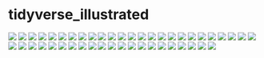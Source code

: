 # tidyverse_illustrated


![](https://github.com/cobriant/tidyverse_illustrated/blob/main/Learning%20the%20Tidyverse-01.jpg)
![](https://github.com/cobriant/tidyverse_illustrated/blob/main/Learning%20the%20Tidyverse-02.jpg)
![](https://github.com/cobriant/tidyverse_illustrated/blob/main/Learning%20the%20Tidyverse-03.jpg)
![](https://github.com/cobriant/tidyverse_illustrated/blob/main/Learning%20the%20Tidyverse-04.jpg)
![](https://github.com/cobriant/tidyverse_illustrated/blob/main/Learning%20the%20Tidyverse-05.jpg)
![](https://github.com/cobriant/tidyverse_illustrated/blob/main/Learning%20the%20Tidyverse-06.jpg)
![](https://github.com/cobriant/tidyverse_illustrated/blob/main/Learning%20the%20Tidyverse-07.jpg)
![](https://github.com/cobriant/tidyverse_illustrated/blob/main/Learning%20the%20Tidyverse-08.jpg)
![](https://github.com/cobriant/tidyverse_illustrated/blob/main/Learning%20the%20Tidyverse-09.jpg)
![](https://github.com/cobriant/tidyverse_illustrated/blob/main/Learning%20the%20Tidyverse-10.jpg)
![](https://github.com/cobriant/tidyverse_illustrated/blob/main/Learning%20the%20Tidyverse-11.jpg)
![](https://github.com/cobriant/tidyverse_illustrated/blob/main/Learning%20the%20Tidyverse-12.jpg)
![](https://github.com/cobriant/tidyverse_illustrated/blob/main/Learning%20the%20Tidyverse-13.jpg)
![](https://github.com/cobriant/tidyverse_illustrated/blob/main/Learning%20the%20Tidyverse-14.jpg)
![](https://github.com/cobriant/tidyverse_illustrated/blob/main/Learning%20the%20Tidyverse-15.jpg)
![](https://github.com/cobriant/tidyverse_illustrated/blob/main/Learning%20the%20Tidyverse-16.jpg)
![](https://github.com/cobriant/tidyverse_illustrated/blob/main/Learning%20the%20Tidyverse-17.jpg)
![](https://github.com/cobriant/tidyverse_illustrated/blob/main/Learning%20the%20Tidyverse-18.jpg)
![](https://github.com/cobriant/tidyverse_illustrated/blob/main/Learning%20the%20Tidyverse-19.jpg)
![](https://github.com/cobriant/tidyverse_illustrated/blob/main/Learning%20the%20Tidyverse-20.jpg)
![](https://github.com/cobriant/tidyverse_illustrated/blob/main/Learning%20the%20Tidyverse-21.jpg)
![](https://github.com/cobriant/tidyverse_illustrated/blob/main/Learning%20the%20Tidyverse-22.jpg)
![](https://github.com/cobriant/tidyverse_illustrated/blob/main/Learning%20the%20Tidyverse-23.jpg)
![](https://github.com/cobriant/tidyverse_illustrated/blob/main/Learning%20the%20Tidyverse-24.jpg)
![](https://github.com/cobriant/tidyverse_illustrated/blob/main/Learning%20the%20Tidyverse-25.jpg)
![](https://github.com/cobriant/tidyverse_illustrated/blob/main/Learning%20the%20Tidyverse-26.jpg)
![](https://github.com/cobriant/tidyverse_illustrated/blob/main/Learning%20the%20Tidyverse-27.jpg)
![](https://github.com/cobriant/tidyverse_illustrated/blob/main/Learning%20the%20Tidyverse-28.jpg)
![](https://github.com/cobriant/tidyverse_illustrated/blob/main/Learning%20the%20Tidyverse-29.jpg)
![](https://github.com/cobriant/tidyverse_illustrated/blob/main/Learning%20the%20Tidyverse-30.jpg)
![](https://github.com/cobriant/tidyverse_illustrated/blob/main/Learning%20the%20Tidyverse-31.jpg)
![](https://github.com/cobriant/tidyverse_illustrated/blob/main/Learning%20the%20Tidyverse-32.jpg)
![](https://github.com/cobriant/tidyverse_illustrated/blob/main/Learning%20the%20Tidyverse-33.jpg)
![](https://github.com/cobriant/tidyverse_illustrated/blob/main/Learning%20the%20Tidyverse-34.jpg)
![](https://github.com/cobriant/tidyverse_illustrated/blob/main/Learning%20the%20Tidyverse-35.jpg)
![](https://github.com/cobriant/tidyverse_illustrated/blob/main/Learning%20the%20Tidyverse-36.jpg)
![](https://github.com/cobriant/tidyverse_illustrated/blob/main/Learning%20the%20Tidyverse-37.jpg)
![](https://github.com/cobriant/tidyverse_illustrated/blob/main/Learning%20the%20Tidyverse-38.jpg)
![](https://github.com/cobriant/tidyverse_illustrated/blob/main/Learning%20the%20Tidyverse-39.jpg)
![](https://github.com/cobriant/tidyverse_illustrated/blob/main/Learning%20the%20Tidyverse-40.jpg)
![](https://github.com/cobriant/tidyverse_illustrated/blob/main/Learning%20the%20Tidyverse-41.jpg)
![](https://github.com/cobriant/tidyverse_illustrated/blob/main/Learning%20the%20Tidyverse-42.jpg)
![](https://github.com/cobriant/tidyverse_illustrated/blob/main/Learning%20the%20Tidyverse-43.jpg)
![](https://github.com/cobriant/tidyverse_illustrated/blob/main/Learning%20the%20Tidyverse-44.jpg)
![](https://github.com/cobriant/tidyverse_illustrated/blob/main/Learning%20the%20Tidyverse-45.jpg)
![](https://github.com/cobriant/tidyverse_illustrated/blob/main/Learning%20the%20Tidyverse-46.jpg)
